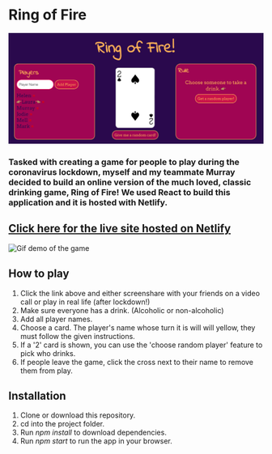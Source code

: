 # Ring of Fire

![Ring of fire screenshot](../public/Screenshot%202020-04-19%20at%2020.01.58.png)

### Tasked with creating a game for people to play during the coronavirus lockdown, myself and my teammate Murray decided to build an online version of the much loved, classic drinking game, Ring of Fire! We used React to build this application and it is hosted with Netlify.

## **[Click here for the live site hosted on Netlify](https://ringoffire.netlify.app/)**

![Gif demo of the game](../public/demorof.gif)

## How to play

1. Click the link above and either screenshare with your friends on a video call or play in real life (after lockdown!)
2. Make sure everyone has a drink. (Alcoholic or non-alcoholic)
3. Add all player names.
4. Choose a card. The player's name whose turn it is will will yellow, they must follow the given instructions.
5. If a '2' card is shown, you can use the 'choose random player' feature to pick who drinks.
6. If people leave the game, click the cross next to their name to remove them from play.

## Installation

1. Clone or download this repository.
2. cd into the project folder.
3. Run _npm install_ to download dependencies.
4. Run _npm start_ to run the app in your browser.
